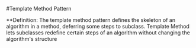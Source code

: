 #Template Method Pattern

**Definition: The template method pattern defines the skeleton of an algorithm
in a method, deferring some steps to subclass. Template Method lets subclasses
redefine certain steps of an algorithm without changing the algorithm's structure  